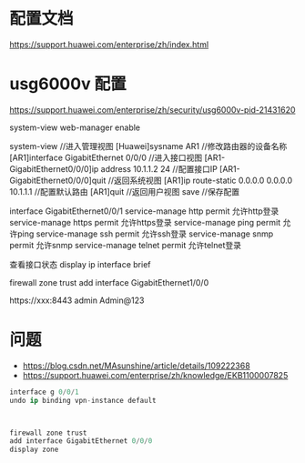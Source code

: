 


# 配置文档
https://support.huawei.com/enterprise/zh/index.html


# usg6000v 配置
https://support.huawei.com/enterprise/zh/security/usg6000v-pid-21431620


system-view
web-manager enable


<Huawei>system-view     //进入管理视图
[Huawei]sysname AR1     //修改路由器的设备名称
[AR1]interface GigabitEthernet 0/0/0    //进入接口视图
[AR1-GigabitEthernet0/0/0]ip address 10.1.1.2 24        //配置接口IP
[AR1-GigabitEthernet0/0/0]quit      //返回系统视图
[AR1]ip route-static 0.0.0.0 0.0.0.0 10.1.1.1       //配置默认路由
[AR1]quit       //返回用户视图
<AR1>save       //保存配置

interface GigabitEthernet0/0/1
 service-manage http permit   允许http登录
 service-manage https permit 允许https登录
 service-manage ping permit  允许ping
 service-manage ssh permit 允许ssh登录
 service-manage snmp permit 允许snmp
 service-manage telnet permit 允许telnet登录

查看接口状态
display ip interface brief


firewall zone trust
 add interface GigabitEthernet1/0/0

 https://xxx:8443  admin Admin@123

 

# 问题
- https://blog.csdn.net/MAsunshine/article/details/109222368
- https://support.huawei.com/enterprise/zh/knowledge/EKB1100007825

```s
interface g 0/0/1
undo ip binding vpn-instance default



firewall zone trust
add interface GigabitEthernet 0/0/0
display zone
```

